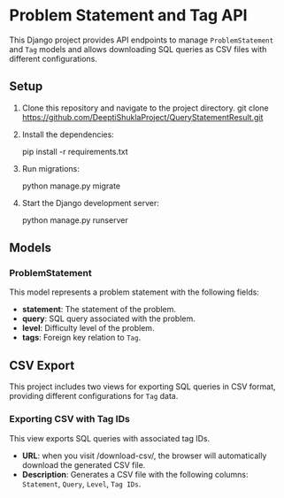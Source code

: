 # Problem Statement and Tag API

This Django project provides API endpoints to manage `ProblemStatement` and `Tag` models and allows downloading SQL queries as CSV files with different configurations.



## Setup

1. Clone this repository and navigate to the project directory.
git clone https://github.com/DeeptiShuklaProject/QueryStatementResult.git

2. Install the dependencies:

    pip install -r requirements.txt

3. Run migrations:
    
    python manage.py migrate
 
4. Start the Django development server:
   
    python manage.py runserver


## Models

### ProblemStatement

This model represents a problem statement with the following fields:
- **statement**: The statement of the problem.
- **query**: SQL query associated with the problem.
- **level**: Difficulty level of the problem.
- **tags**: Foreign key relation to `Tag`.





## CSV Export

This project includes two views for exporting SQL queries in CSV format, providing different configurations for `Tag` data.

### Exporting CSV with Tag IDs

This view exports SQL queries with associated tag IDs.

- **URL**: when you visit /download-csv/, the browser will automatically download the generated CSV file.
- **Description**: Generates a CSV file with the following columns: `Statement`, `Query`, `Level`, `Tag IDs`.
  

